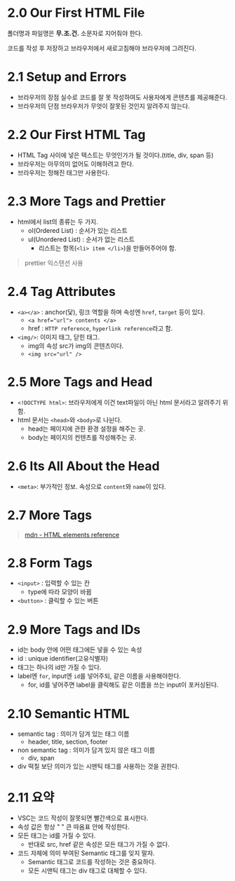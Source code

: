 # 2.0 Our First HTML File

폴더명과 파일명은 **무.조.건.** 소문자로 지어줘야 한다.

코드를 작성 후 저장하고 브라우저에서 새로고침해야 브라우저에 그려진다.

# 2.1 Setup and Errors

- 브라우저의 장점 실수로 코드를 잘 못 작성하여도 사용자에게 콘텐츠를 제공해준다.
- 브라우저의 단점 브라우저가 무엇이 잘못된 것인지 알려주지 않는다.

# 2.2 Our First HTML Tag

- HTML Tag 사이에 넣은 텍스트는 무엇인가가 될 것이다.(title, div, span 등)
- 브라우저는 아무의미 없어도 이해하려고 한다.
- 브라우저는 정해진 태그만 사용한다.

# 2.3 More Tags and Prettier

- html에서 list의 종류는 두 가지.
  - ol(Ordered List) : 순서가 있는 리스트
  - ul(Unordered List) : 순서가 없는 리스트
    - 리스트는 항목(`<li> item </li>`)을 만들어주어야 함.

> prettier 익스텐션 사용

# 2.4 Tag Attributes

- `<a></a>` : anchor(닻), 링크 역할을 하며 속성엔 `href`, `target` 등이 있다.
  - `<a href="url"> contents </a>`
  - href : `HTTP reference`, `hyperlink reference`라고 함.
- `<img/>`: 이미지 태그, 닫힌 태그.
  - img의 속성 src가 img의 콘텐츠이다.
  - `<img src="url" />`

# 2.5 More Tags and Head

- `<!DOCTYPE html>`: 브라우저에게 이건 text파일이 아닌 html 문서라고 알려주기 위함.
- html 문서는 `<head>`와 `<body>`로 나뉜다.
  - head는 페이지에 관한 환경 설정을 해주는 곳.
  - body는 페이지의 컨텐츠를 작성해주는 곳.

# 2.6 Its All About the Head

- `<meta>`: 부가적인 정보. 속성으로 `content`와 `name`이 있다.

# 2.7 More Tags

> [mdn - HTML elements reference](https://developer.mozilla.org/en-US/docs/Web/HTML/Element)

# 2.8 Form Tags

- `<input>` : 입력할 수 있는 칸
  - type에 따라 모양이 바뀜
- `<button>` : 클릭할 수 있는 버튼

# 2.9 More Tags and IDs

- id는 body 안에 어떤 태그에든 넣을 수 있는 속성
- id : unique identifier(고유식별자)
- 태그는 하나의 id만 가질 수 있다.
- label엔 `for`, input엔 `id`를 넣어주되, 같은 이름을 사용해야한다.
  - for, id를 넣어주면 label을 클릭해도 같은 이름을 쓰는 input이 포커싱된다.

# 2.10 Semantic HTML

- semantic tag : 의미가 담겨 있는 태그 이름
  - header, title, section, footer
- non semantic tag : 의미가 담겨 있지 않은 태그 이름
  - div, span
- div 떡칠 보단 의미가 있는 시맨틱 태그를 사용하는 것을 권한다.

# 2.11 요약

- VSC는 코드 작성이 잘못되면 빨간색으로 표시한다.
- 속성 값은 항상 " " 큰 따옴표 안에 작성한다.
- 모든 태그는 id를 가질 수 있다.
  - 반대로 src, href 같은 속성은 모든 태그가 가질 수 없다.
- 코드 자체에 의미 부여된 Semantic 태그를 잊지 말자.
  - Semantic 태그로 코드를 작성하는 것은 중요하다.
  - 모든 시맨틱 태그는 div 태그로 대체할 수 있다.
